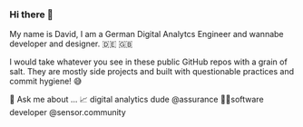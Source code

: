 ### Hi there 👋

My name is David, I am a German Digital Analytcs Engineer and wannabe developer and designer. 🇩🇪 🇬🇧

I would take whatever you see in these public GitHub repos with a grain of salt. They are mostly side projects and built with questionable practices and commit hygiene! 😅

💬 Ask me about ...
📈 digital analytics dude @assurance
👨‍💻software developer @sensor.community 


<!--
**ohheyitsdave/ohheyitsdave** is a ✨ _special_ ✨ repository because its `README.md` (this file) appears on your GitHub profile.

Here are some ideas to get you started:

- 🔭 I’m currently working on ...
- 🌱 I’m currently learning ...
- 👯 I’m looking to collaborate on ...
- 🤔 I’m looking for help with ...
- 💬 Ask me about ...
- 📫 How to reach me: ...
- 😄 Pronouns: ...
- ⚡ Fun fact: ...
-->
